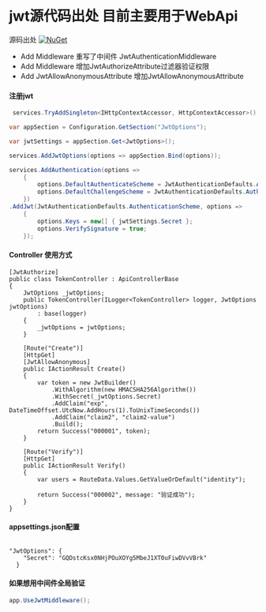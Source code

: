 ﻿
# jwt源代码出处 目前主要用于WebApi


源码出处 [![NuGet](https://img.shields.io/nuget/v/JWT.svg)](https://www.nuget.org/packages/JWT)

- Add Middleware
重写了中间件 JwtAuthenticationMiddleware
- Add Middleware
增加JwtAuthorizeAttribute过滤器验证权限
- Add JwtAllowAnonymousAttribute
增加JwtAllowAnonymousAttribute

#### 注册jwt

```c#
 services.TryAddSingleton<IHttpContextAccessor, HttpContextAccessor>();

var appSection = Configuration.GetSection("JwtOptions");

var jwtSettings = appSection.Get<JwtOptions>();

services.AddJwtOptions(options => appSection.Bind(options));

services.AddAuthentication(options =>
    {
        options.DefaultAuthenticateScheme = JwtAuthenticationDefaults.AuthenticationScheme;
        options.DefaultChallengeScheme = JwtAuthenticationDefaults.AuthenticationScheme;
    })
.AddJwt(JwtAuthenticationDefaults.AuthenticationScheme, options =>
    {
        options.Keys = new[] { jwtSettings.Secret };
        options.VerifySignature = true;
    });
```

#### Controller 使用方式
```
[JwtAuthorize]
public class TokenController : ApiControllerBase
{
    JwtOptions _jwtOptions;
    public TokenController(ILogger<TokenController> logger, JwtOptions jwtOptions)
        : base(logger)
    {
        _jwtOptions = jwtOptions;
    }

    [Route("Create")]
    [HttpGet]
    [JwtAllowAnonymous]
    public IActionResult Create()
    {
        var token = new JwtBuilder()
            .WithAlgorithm(new HMACSHA256Algorithm())
            .WithSecret(_jwtOptions.Secret)
            .AddClaim("exp", DateTimeOffset.UtcNow.AddHours(1).ToUnixTimeSeconds())
            .AddClaim("claim2", "claim2-value")
            .Build();
        return Success("000001", token);
    }

    [Route("Verify")]
    [HttpGet]
    public IActionResult Verify()
    {
        var users = RouteData.Values.GetValueOrDefault("identity");

        return Success("000002", message: "验证成功");
    }
}
```
#### appsettings.json配置
```

"JwtOptions": {
    "Secret": "GQDstcKsx0NHjPOuXOYg5MbeJ1XT0uFiwDVvVBrk"
  }

```

#### 如果想用中间件全局验证

```c#
app.UseJwtMiddleware();
```

